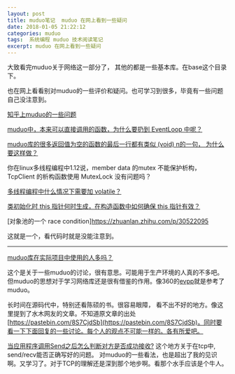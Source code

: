 ```yaml
---
layout: post
title: muduo笔记  muduo 在网上看到一些疑问
date: 2018-01-05 21:22:12
categories: muduo
tags:  系统编程 muduo 技术阅读笔记 
excerpt: muduo 在网上看到一些疑问
---
```


大致看完muduo关于网络这一部分了， 其他的都是一些基本库。在base这个目录下。

也在网上看看别对muduo的一些评价和疑问。也可学习到很多，毕竟有一些问题自己没注意到。

[知乎上muduo的一些问题](https://www.zhihu.com/topic/20013250/hot)

[muduo中，本来可以直接调用的函数，为什么要扔到 EventLoop 中呢？](https://www.zhihu.com/question/59576980/answer/166730296)

[muduo库的很多返回值为空的函数的最后一行都有类似 (void) n的一句， 为什么要这样做？](https://www.zhihu.com/question/24311085)

你在linux多线程编程中1.12说，member data 的mutex 不能保护析构，TcpClient 的析构函数使用 MutexLock 没有问题吗？

[多线程编程中什么情况下需要加 volatile？](https://www.zhihu.com/question/31459750/answer/52061391)

[类初始化时 this 指针何时生成，在构造函数中如何确保 this 指针有效？](https://www.zhihu.com/question/279734963/answer/409009408)

[对象池的一个 race condition]https://zhuanlan.zhihu.com/p/30522095

这就是一个，看代码时就是没能注意到。

---
[muduo库在实际项目中使用的人多吗？](https://www.zhihu.com/question/24590359)

这个是关于一些muduo的讨论，很有意思。可能用于生产环境的人真的不多吧。但muduo的思想对于学习网络库还是很有借鉴的作用。像360的[evpp](https://github.com/Qihoo360/evpp)就是参考了muduo。

长时间在源码代中，特别还看陈硕的书。很容易眼障， 看不出不好的地方。像这里提到了水木网友的文章。不知道原文章的出处[https://pastebin.com/8S7CjdSb](https://pastebin.com/8S7CjdSb)。同时要看一下下面回复的一些讨论。每个人的观点不可能一样的。各有所爱吧。


[当应用程序调用Send之后怎么判断对方是否成功接收?](https://www.zhihu.com/question/25016042/answer/29798924?group_id=783954989#comment-59736874)
这个地方关于在tcp中, send/recv能否正确写好的问题。 对muduo的一些看法，也是超出了我的见识啊。又学习了。对于TCP的理解还是深到那个地步啊。看那个水手应该是个牛人。






